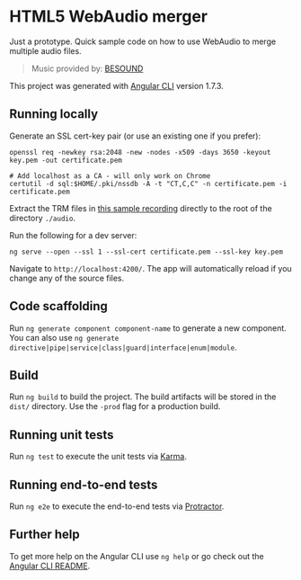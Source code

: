 # HTML5 WebAudio merger

Just a prototype. Quick sample code on how to use WebAudio to merge multiple audio files.

> Music provided by: [BESOUND](http://www.bensound.com/ "BESOUND homepage")

This project was generated with [Angular CLI](https://github.com/angular/angular-cli) version 1.7.3.

## Running locally

Generate an SSL cert-key pair (or use an existing one if you prefer):
```
openssl req -newkey rsa:2048 -new -nodes -x509 -days 3650 -keyout key.pem -out certificate.pem

# Add localhost as a CA - will only work on Chrome
certutil -d sql:$HOME/.pki/nssdb -A -t "CT,C,C" -n certificate.pem -i certificate.pem
```

Extract the TRM files in [this sample recording](https://drive.google.com/open?id=1E6lWt9ol-cysOIEXU9t22wNfRgTag_4c) directly to the root of the directory `./audio`.

Run the following for a dev server:
```
ng serve --open --ssl 1 --ssl-cert certificate.pem --ssl-key key.pem
```
Navigate to `http://localhost:4200/`. The app will automatically reload if you change any of the source files.

## Code scaffolding

Run `ng generate component component-name` to generate a new component. You can also use `ng generate directive|pipe|service|class|guard|interface|enum|module`.

## Build

Run `ng build` to build the project. The build artifacts will be stored in the `dist/` directory. Use the `-prod` flag for a production build.

## Running unit tests

Run `ng test` to execute the unit tests via [Karma](https://karma-runner.github.io).

## Running end-to-end tests

Run `ng e2e` to execute the end-to-end tests via [Protractor](http://www.protractortest.org/).

## Further help

To get more help on the Angular CLI use `ng help` or go check out the [Angular CLI README](https://github.com/angular/angular-cli/blob/master/README.md).

